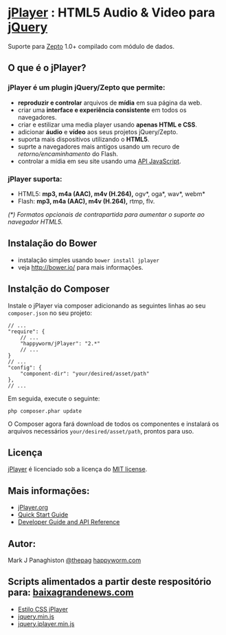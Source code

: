 # [jPlayer](http://jplayer.org/) : HTML5 Audio & Video para [jQuery](http://jquery.com/)

Suporte para [Zepto](http://zeptojs.com/) 1.0+ compilado com módulo de dados.

## O que é o jPlayer?

### jPlayer é um plugin jQuery/Zepto que permite:
* **reproduzir e controlar** arquivos de **mídia** em sua página da web.
* criar uma **interface e experiência consistente** em todos os navegadores.
* criar e estilizar uma media player usando **apenas HTML e CSS**.
* adicionar **áudio** e **vídeo** aos seus projetos jQuery/Zepto.
* suporta mais dispositivos utilizando o **HTML5**.
* suprte a navegadores mais antigos usando um recuro de _retorno/encaminhamento_ do Flash.
* controlar a mídia em seu site usando uma [API JavaScript](http://www.jplayer.org/latest/developer-guide/).

### jPlayer suporta:
* HTML5: **mp3, m4a (AAC), m4v (H.264),** ogv*, oga*, wav*, webm*
* Flash: **mp3, m4a (AAC), m4v (H.264),** rtmp, flv.

_(*)  Formatos opcionais de contrapartida para aumentar o suporte ao navegador HTML5._

## Instalação do Bower
* instalação simples usando `bower install jplayer`
* veja <http://bower.io/> para mais informações.

## Instalção do Composer

Instale o jPlayer via composer adicionando as seguintes linhas ao seu `composer.json` no seu projeto:

    // ...
    "require": {
        // ...
        "happyworm/jPlayer": "2.*"
        // ...
    }
    // ...
    "config": {
        "component-dir": "your/desired/asset/path"
    },
    // ...

Em seguida, execute o seguinte:

    php composer.phar update

O Composer agora fará download de todos os componentes e instalará os arquivos necessários `your/desired/asset/path`, prontos para uso.

## Licença
[jPlayer](http://jplayer.org/) é licenciado sob a licença do [MIT license](http://opensource.org/licenses/MIT).

## Mais informações:
* [jPlayer.org](http://jplayer.org/)
* [Quick Start Guide](http://www.jplayer.org/latest/quick-start-guide/)
* [Developer Guide and API Reference](http://www.jplayer.org/latest/developer-guide/)

## Autor:
Mark J Panaghiston [@thepag](http://twitter.com/thepag)
[happyworm.com](http://happyworm.com/)

## Scripts alimentados a partir deste respositório para: [baixagrandenews.com](https://www.baixagrandenews.com/)
* [Estilo CSS jPlayer](https://doni7brandao.github.io/jPlayer-2.9.2/dist/skin/pink.flag/css/jplayer.pink.flag.min.css)
* [jquery.min.js](https://doni7brandao.github.io/jPlayer-2.9.2/lib/jquery.min.js)
* [jquery.jplayer.min.js](https://doni7brandao.github.io/jPlayer-2.9.2/dist/jplayer/jquery.jplayer.min.js)
